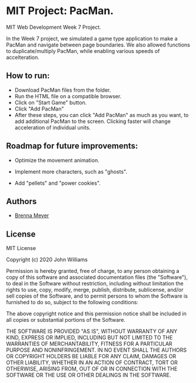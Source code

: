 # MIT Project: PacMan.

MIT Web Development Week 7 Project. 

In the Week 7 project, we simulated a game type application to make a PacMan and navigate between page boundaries. We also allowed functions to duplicate/multiply PacMan, while enabling various speeds of accelteration.

## How to run:

- Download PacMan files from the folder.
- Run the HTML file on a compatible browser.
- Click on "Start Game" button.
- Click "Add PacMan"
- After these steps, you can click "Add PacMan" as much as you want, to add additional PacMan to the screen. Clicking faster will change acceleration of individual units. 

    
## Roadmap for future improvements:

- Optimize the movement animation.

- Implement more characters, such as "ghosts".

- Add "pellets" and "power cookies".


## Authors

- [Brenna Meyer](https://www.github.com/Bren129)


## License

MIT License

Copyright (c) 2020 John Williams

Permission is hereby granted, free of charge, to any person obtaining a copy
of this software and associated documentation files (the "Software"), to deal
in the Software without restriction, including without limitation the rights
to use, copy, modify, merge, publish, distribute, sublicense, and/or sell
copies of the Software, and to permit persons to whom the Software is
furnished to do so, subject to the following conditions:

The above copyright notice and this permission notice shall be included in all
copies or substantial portions of the Software.

THE SOFTWARE IS PROVIDED "AS IS", WITHOUT WARRANTY OF ANY KIND, EXPRESS OR
IMPLIED, INCLUDING BUT NOT LIMITED TO THE WARRANTIES OF MERCHANTABILITY,
FITNESS FOR A PARTICULAR PURPOSE AND NONINFRINGEMENT. IN NO EVENT SHALL THE
AUTHORS OR COPYRIGHT HOLDERS BE LIABLE FOR ANY CLAIM, DAMAGES OR OTHER
LIABILITY, WHETHER IN AN ACTION OF CONTRACT, TORT OR OTHERWISE, ARISING FROM,
OUT OF OR IN CONNECTION WITH THE SOFTWARE OR THE USE OR OTHER DEALINGS IN THE
SOFTWARE.
